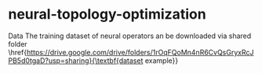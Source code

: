 # neural-topology-optimization

Data
The training dataset of neural operators an be downloaded via shared folder \href{https://drive.google.com/drive/folders/1rOqFQoMn4nR6CvQsGryxRcJPB5d0tgaD?usp=sharing}{\textbf{dataset example}}
